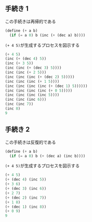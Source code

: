 ## 手続き 1

この手続きは再帰的である

```scheme
(define (+ a b)
  (if (= a 0) b (inc (+ (dec a) b))))
```

`(+ 4 5)`が生成するプロセスを図示する

```scheme
(+ 4 5)
(inc (+ (dec 4) 5))
(inc (+ 3 5))
(inc (inc (+ (dec 3) 5))))
(inc (inc (+ 2 5)))
(inc (inc (inc (+ (dec 2) 5)))))
(inc (inc (inc (+ 1 5))))
(inc (inc (inc (inc (+ (dec 1) 5))))))
(inc (inc (inc (inc (+ 0 5)))))
(inc (inc (inc (inc 5))))
(inc (inc (inc 6)))
(inc (inc 7))
(inc 8)
9
```

## 手続き 2

この手続きは反復的である

```scheme
(define (+ a b)
  (if (= a 0) b (+ (dec a) (inc b))))
```

`(+ 4 5)`が生成するプロセスを図示する

```scheme
(+ 4 5)
(+ (dec 4) (inc 5))
(+ 3 6)
(+ (dec 3) (inc 6))
(+ 2 7)
(+ (dec 2) (inc 7))
(+ 1 8)
(+ (dec 1) (inc 8))
(+ 0 9)
9
```
